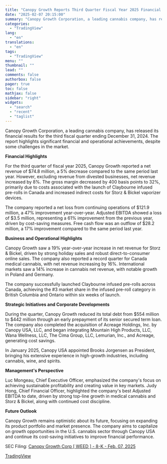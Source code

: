 ```yaml
---
title: "Canopy Growth Reports Third Quarter Fiscal Year 2025 Financial Results"
date: "2025-02-07 20:15:00"
summary: "Canopy Growth Corporation, a leading cannabis company, has released its financial results for the third fiscal quarter ending December 31, 2024. The report highlights significant financial and operational achievements, despite some challenges in the market. Financial Highlights For the third quarter of fiscal year 2025, Canopy Growth reported a net..."
categories:
  - "TradingView"
lang:
  - "en"
translations:
  - "en"
tags:
  - "TradingView"
menu: ""
thumbnail: ""
lead: ""
comments: false
authorbox: false
pager: true
toc: false
mathjax: false
sidebar: "right"
widgets:
  - "search"
  - "recent"
  - "taglist"
---
```


Canopy Growth Corporation, a leading cannabis company, has released its financial results for the third fiscal quarter ending December 31, 2024. The report highlights significant financial and operational achievements, despite some challenges in the market.

**Financial Highlights**

For the third quarter of fiscal year 2025, Canopy Growth reported a net revenue of $74.8 million, a 5% decrease compared to the same period last year. However, excluding revenue from divested businesses, net revenue increased by 8%. The gross margin decreased by 400 basis points to 32%, primarily due to costs associated with the launch of Claybourne infused pre-rolls in Canada and increased indirect costs for Storz & Bickel vaporizer devices.

The company reported a net loss from continuing operations of $121.9 million, a 47% improvement year-over-year. Adjusted EBITDA showed a loss of $3.5 million, representing a 61% improvement from the previous year, driven by cost-saving measures. Free cash flow was an outflow of $28.2 million, a 17% improvement compared to the same period last year.

**Business and Operational Highlights**

Canopy Growth saw a 19% year-over-year increase in net revenue for Storz & Bickel, driven by strong holiday sales and robust direct-to-consumer online sales. The company also reported a record quarter for Canada medical cannabis, with net revenue increasing by 16%. International markets saw a 14% increase in cannabis net revenue, with notable growth in Poland and Germany.

The company successfully launched Claybourne infused pre-rolls across Canada, achieving the #3 market share in the infused pre-roll category in British Columbia and Ontario within six weeks of launch.

**Strategic Initiatives and Corporate Developments**

During the quarter, Canopy Growth reduced its total debt from $554 million to $442 million through an early prepayment of its senior secured term loan. The company also completed the acquisition of Acreage Holdings, Inc. by Canopy USA, LLC, and began integrating Mountain High Products, LLC, Wana Wellness, LLC, The Cima Group, LLC, Lemurian, Inc., and Acreage, generating cost savings.

In January 2025, Canopy USA appointed Brooks Jorgensen as President, bringing his extensive experience in high-growth industries, including cannabis, wine, and spirits.

**Management's Perspective**

Luc Mongeau, Chief Executive Officer, emphasized the company's focus on achieving sustainable profitability and creating value in key markets. Judy Hong, Chief Financial Officer, highlighted the company's best Adjusted EBITDA to date, driven by strong top-line growth in medical cannabis and Storz & Bickel, along with continued cost discipline.

**Future Outlook**

Canopy Growth remains optimistic about its future, focusing on expanding its product portfolio and market presence. The company aims to capitalize on growth opportunities in the U.S. cannabis sector through Canopy USA and continue its cost-saving initiatives to improve financial performance.

SEC Filing: [Canopy Growth Corp [ WEED ] - 8-K - Feb. 07, 2025](https://www.sec.gov/Archives/edgar/data/1737927/000095017025015847/cgc-20250207.htm)

[TradingView](https://www.tradingview.com/news/tradingview:da4c651b7b8f8:0-canopy-growth-reports-third-quarter-fiscal-year-2025-financial-results/)
